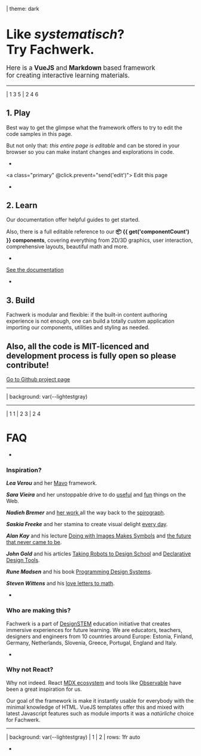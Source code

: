 | theme: dark

# <big>Like <var>system&shy;atisch</var>?<br>Try Fach&shy;werk.</big>

<big>

Here is a **VueJS** and **Markdown** based framework<br>for creating interactive learning materials.

</big>

---

| 1 3 5
| 2 4 6

## 1. Play

Best way to get the glimpse what the framework offers to try to edit the code samples in this page.

But not only that: <var>this entire page is editable</var> and can be stored in your browser so you can make instant changes and explorations in code.

-

<a class="primary" @click.prevent="send('edit')"><f-edit-icon />&nbsp;Edit this page</a>

-

## 2. Learn

Our documentation offer helpful guides to get started. 

Also, there is a full editable reference to our **📦&nbsp;{{ get('componentCount') }}&nbsp;components**, covering everything from 2D/3D graphics, user interaction, comprehensive layouts, beautiful math and more.

-

<a href="./docs" class="primary">See the documentation</a>

-

## 3. Build

Fachwerk is modular and flexible: if the built-in content authoring experience is not enough, one can build a totally custom application importing our components, utilities and styling as needed.

Also, all the code is MIT-licenced and development process is fully open so please contribute!
-

<a href="https://github.com/designstem/fachwerk" class="primary" target="_blank">Go to Github project page</a>

---

| background: var(--lightestgray)

<f-content-example2 src="./docs/examples/2d.md" />

---

| 1 1
| 2 3
| 2 4

# FAQ

-

### Inspiration?

***Lea Verou*** and her [Mavo](https://www.smashingmagazine.com/2017/05/introducing-mavo/) framework.

***Sara Vieira*** and her unstoppable drive to do [useful](https://fiddly.netlify.com/) and [fun](https://makefrontendshitagain.party/) things on the Web.

***Nadieh Bremer*** and [her work ](https://www.visualcinnamon.com/) all the way back to the [spirograph](https://www.visualcinnamon.com/2016/01/animating-dashed-line-d3).

***Saskia Freeke*** and her stamina to create visual delight [every day](https://twitter.com/sasj_nl).

***Alan Kay*** and his lecture [Doing with Images Makes Symbols](https://www.youtube.com/watch?v=p2LZLYcu_JY) and [the future that never came to be](https://www.youtube.com/watch?v=8pTEmbeENF4).

***John Gold*** and his articles [Taking Robots to Design School](https://jon.gold/2016/05/robot-design-school) and [Declarative Design Tools](https://jon.gold/2016/06/declarative-design-tools/).

***Rune Madsen*** and his book [Programming Design Systems](https://programmingdesignsystems.com/).

***Steven Wittens*** and his [love letters to math](http://acko.net).

-

### Who are making this?

Fachwerk is a part of [DesignSTEM](https://designstem.github.io/homepage) education initiative that creates immersive experiences for future learning. We are educators, teachers, designers and engineers from 10 countries around Europe: Estonia, Finland, Germany, Netherlands, Slovenia, Greece, Portugal, England and Italy.

-

### Why not React?

Why not indeed. React [MDX ecosystem](https://github.com/mdx-js) and tools like [Observable](observablehq.com) have been a great inspiration for us.

Our goal of the framework is make it instantly usable for everybody with the minimal knowledge of HTML. VueJS templates offer this and mixed with latest Javascript features such as module imports it was a *natürliche* choice for Fachwerk.

---

| background: var(--lightestgray)
| 1
| 2
| rows: 1fr auto

-

<f-footer style="padding: 0" />